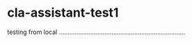 

# cla-assistant-test1


testing from local ........................................................................
